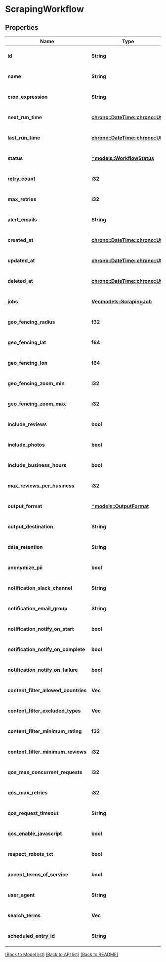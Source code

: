 # ScrapingWorkflow

## Properties
Name | Type | Description | Notes
------------ | ------------- | ------------- | -------------
**id** | **String** |  | [optional] [default to None]
**name** | **String** |  | [optional] [default to None]
**cron_expression** | **String** |  | [optional] [default to None]
**next_run_time** | [**chrono::DateTime::<chrono::Utc>**](DateTime.md) |  | [optional] [default to None]
**last_run_time** | [**chrono::DateTime::<chrono::Utc>**](DateTime.md) |  | [optional] [default to None]
**status** | [***models::WorkflowStatus**](WorkflowStatus.md) |  | [optional] [default to None]
**retry_count** | **i32** |  | [optional] [default to None]
**max_retries** | **i32** |  | [optional] [default to None]
**alert_emails** | **String** |  | [optional] [default to None]
**created_at** | [**chrono::DateTime::<chrono::Utc>**](DateTime.md) |  | [optional] [default to None]
**updated_at** | [**chrono::DateTime::<chrono::Utc>**](DateTime.md) |  | [optional] [default to None]
**deleted_at** | [**chrono::DateTime::<chrono::Utc>**](DateTime.md) |  | [optional] [default to None]
**jobs** | [**Vec<models::ScrapingJob>**](ScrapingJob.md) |  | [optional] [default to None]
**geo_fencing_radius** | **f32** |  | [optional] [default to None]
**geo_fencing_lat** | **f64** |  | [optional] [default to None]
**geo_fencing_lon** | **f64** |  | [optional] [default to None]
**geo_fencing_zoom_min** | **i32** |  | [optional] [default to None]
**geo_fencing_zoom_max** | **i32** |  | [optional] [default to None]
**include_reviews** | **bool** |  | [optional] [default to None]
**include_photos** | **bool** |  | [optional] [default to None]
**include_business_hours** | **bool** |  | [optional] [default to None]
**max_reviews_per_business** | **i32** |  | [optional] [default to None]
**output_format** | [***models::OutputFormat**](OutputFormat.md) |  | [optional] [default to None]
**output_destination** | **String** |  | [optional] [default to None]
**data_retention** | **String** |  | [optional] [default to None]
**anonymize_pii** | **bool** |  | [optional] [default to None]
**notification_slack_channel** | **String** |  | [optional] [default to None]
**notification_email_group** | **String** |  | [optional] [default to None]
**notification_notify_on_start** | **bool** |  | [optional] [default to None]
**notification_notify_on_complete** | **bool** |  | [optional] [default to None]
**notification_notify_on_failure** | **bool** |  | [optional] [default to None]
**content_filter_allowed_countries** | **Vec<String>** |  | [optional] [default to None]
**content_filter_excluded_types** | **Vec<String>** |  | [optional] [default to None]
**content_filter_minimum_rating** | **f32** |  | [optional] [default to None]
**content_filter_minimum_reviews** | **i32** |  | [optional] [default to None]
**qos_max_concurrent_requests** | **i32** |  | [optional] [default to None]
**qos_max_retries** | **i32** |  | [optional] [default to None]
**qos_request_timeout** | **String** |  | [optional] [default to None]
**qos_enable_javascript** | **bool** |  | [optional] [default to None]
**respect_robots_txt** | **bool** |  | [optional] [default to None]
**accept_terms_of_service** | **bool** |  | [optional] [default to None]
**user_agent** | **String** |  | [optional] [default to None]
**search_terms** | **Vec<String>** |  | [optional] [default to None]
**scheduled_entry_id** | **String** |  | [optional] [default to None]

[[Back to Model list]](../README.md#documentation-for-models) [[Back to API list]](../README.md#documentation-for-api-endpoints) [[Back to README]](../README.md)


